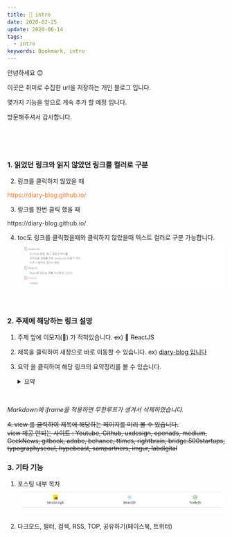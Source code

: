 ```yaml
---
title: 🙌 intro
date: 2020-02-25
update: 2020-06-14
tags:
  - intro
keywords: Bookmark, intro
---
```



안녕하세요 😊  

이곳은 취미로 수집한 url을 저장하는 개인 블로그 입니다.  

몇가지 기능을 앞으로 계속 추가 할 예정 입니다.

방문해주셔서 감사합니다.

<br/><br/><br/>

### 1. 읽었던 링크와 읽지 않았던 링크를 컬러로 구분

2. 링크를 클릭하지 않았을 때
<p style="color: #f87325">https://diary-blog.github.io/</p>

3. 링크를 한번 클릭 했을 때
<p style="color: #333">https://diary-blog.github.io/</p>

4. toc도 링크를 클릭했을때와 클릭하지 않았을때 텍스트 컬러로 구분 가능합니다.
![](./image/bookmark-2.png)

<br>

### 2. 주제에 해당하는 링크 설명

1. 주제 앞에 이모지(📄) 가 적혀있습니다.
ex) 📄 ReactJS

2. 제목을 클릭하여 새창으로 바로 이동할 수 있습니다.
ex) [diary-blog 입니다](https://diary-blog.github.io)

3. 요약 을 클릭하여 해당 링크의 요약정리를 볼 수 있습니다. <details><summary> 요약 </summary>
Gatsbyjs로 만들고 Github page로 배포한 개인 블로그 입니다.
</details>

<br/>

*Markdown에 iframe을 적용하면 무한루프가 생겨서 삭제하였습니다.*  

~~4. view 를 클릭하여 제목에 해당하는 페이지를 미리 볼 수 있습니다.~~  
~~view 제공 안되는 사이트 :
 Youtube, Github, uxdesign, openads, medium, GeekNews, gitbook,
 adobe, behance, ttimes, rightbrain, bridge.500startups, typographyseoul, hypebeast, sampartners, imgur, labdigital~~

### 3. 기타 기능

1. 포스팅 내부 목차
![](./image/bookmark-1.png)

2. 다크모드, 필터, 검색, RSS, TOP, 공유하기(페이스북, 트위터)






